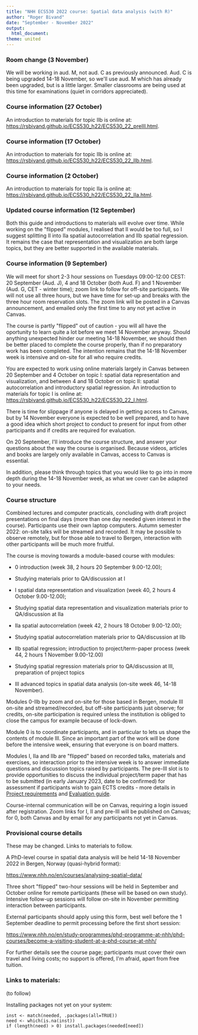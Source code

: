 ```yaml
---
title: "NHH ECS530 2022 course: Spatial data analysis (with R)"
author: "Roger Bivand"
date: "September - November 2022"
output: 
  html_document:
theme: united
---
```


### Room change (3 November)

We will be working in aud. M, not aud. C as previously announced. Aud. C is being upgraded 14-18 November, so we'll use aud. M which has already been upgraded, but is a little larger. Smaller classrooms are being used at this time for examinations (quiet in corridors appreciated).

### Course information (27 October)

An introduction to materials for topic IIb is online at: https://rsbivand.github.io/ECS530_h22/ECS530_22_preIII.html.

### Course information (17 October)

An introduction to materials for topic IIb is online at: https://rsbivand.github.io/ECS530_h22/ECS530_22_IIb.html.

### Course information (2 October)

An introduction to materials for topic IIa is online at: https://rsbivand.github.io/ECS530_h22/ECS530_22_IIa.html.

### Updated course information (12 September)

Both this guide and introductions to materials will evolve over time. While working on the "flipped" modules, I realised that II would be too full, so I suggest splitting II into IIa spatial autocorrelation and IIb spatial regression. It remains the case that representation and visualization are both large topics, but they are better supported in the available materials.

### Course information (9 September)

We will meet for short 2-3 hour sessions on Tuesdays 09:00-12:00 CEST: 20 September (Aud. J), 4 and 18 October (both Aud. F) and 1 November (Aud. G, CET - winter time); zoom link to follow for off-site participants. We will not use all three hours, but we have time for set-up and breaks with the three hour room reservation slots. The zoom link will be posted in a Canvas announcement, and emailed only the first time to any not yet active in Canvas.

The course is partly "flipped" out of caution - you will all have the oportunity to learn quite a lot before we meet 14 November anyway. Should anything unexpected hinder our meeting 14-18 November, we should then be better placed to complete the course properly, than if no preparatory work has been completed. The intention remains that the 14-18 November week is intensive and on-site for all who require credits.

You are expected to work using online materials largely in Canvas between 20 September and 4 October on topic I: spatial data representation and visualization, and between 4 and 18 October on topic II: spatial autocorrelation and introductory spatial regression. An introduction to materials for topic I is online at: https://rsbivand.github.io/ECS530_h22/ECS530_22_I.html.

There is time for slippage if anyone is delayed in getting access to Canvas, but by 14 November everyone is expected to be well prepared, and to have a good idea which short project to conduct to present for input from other participants and if credits are required for evaluation.

On 20 September, I'll introduce the course structure, and answer your questions about the way the course is organised. Because videos, articles and books are largely only available in Canvas, access to Canvas is essential.

In addition, please think through topics that you would like to go into in more depth during the 14-18 November week, as what we cover can be adapted to your needs.

### Course structure

Combined lectures and computer practicals, concluding with draft project presentations on final days (more than one day needed given interest in the course). Participants use their own laptop computers. Autumn semester 2022: on-site talks will be streamed and recorded. It may be possible to observe remotely, but for those able to travel to Bergen, interaction with other participants will be much more fruitful.

The course is moving towards a module-based course with modules: 

- 0 introduction (week 38, 2 hours 20 September 9.00-12.00);

- Studying materials prior to QA/discussion at I

- I spatial data representation and visualization (week 40, 2 hours 4 October 9.00-12.00); 

- Studying spatial data representation and visualization materials prior to QA/discussion at IIa

- IIa spatial autocorrelation (week 42, 2 hours 18 October 9.00-12.00); 

- Studying spatial autocorrelation materials prior to QA/discussion at IIb

- IIb spatial regression; introduction to project/term-paper process (week 44, 2 hours 1 November 9.00-12.00)

- Studying spatial regression materials prior to QA/discussion at III, preparation of project topics

- III advanced topics in spatial data analysis (on-site week 46, 14-18 November). 

Modules 0-IIb by zoom and on-site for those based in Bergen, module III on-site and streamed/recorded, but off-site participants just observe; for credits, on-site participation is required unless the institution is obliged to close the campus for example because of lock-down.

Module 0 is to coordinate participants, and in particular to lets us shape the contents of module III. Since an important part of the work will be done before the intensive week, ensuring that everyone is on board matters.

Modules I, IIa and IIb are "flipped" based on recorded talks, materials and exercises, so interaction prior to the intensive week is to answer immediate questions and discussion topics raised by participants. The pre-III slot is to provide opportunities to discuss the individual project/term paper that has to be submitted (in early January 2023, date to be confirmed) for assessment if participants wish to gain ECTS credits - more details in [Project requirements](https://rsbivand.github.io/ECS530_h22/project_report_requirements.html) and [Evaluation guide](https://rsbivand.github.io/ECS530_h22/evaluation_guide.html).

Course-internal communication will be on Canvas, requiring a login issued after registration. Zoom links for I, II and pre-III will be published on Canvas; for 0, both Canvas and by email for any participants not yet in Canvas.

### Provisional course details

These may be changed. Links to materials to follow.

A PhD-level course in spatial data analysis will be held 14-18 November 2022 in Bergen, Norway (quasi-hybrid format):

https://www.nhh.no/en/courses/analysing-spatial-data/

Three short "flipped" two-hour sessions will be held in September and October online for remote participants (these will be based on own study). Intensive follow-up sessions will follow on-site in November permitting interaction between participants.

External participants should apply using this form, best well before the 1 September deadline to permit processing before the first short session:

https://www.nhh.no/en/study-programmes/phd-programme-at-nhh/phd-courses/become-a-visiting-student-at-a-phd-course-at-nhh/

For further details see the course page; participants must cover their own travel and living costs; no support is offered, I'm afraid, apart from free tuition.

### Links to materials:

(to follow)



Installing packages not yet on your system:

```
inst <- match(needed, .packages(all=TRUE))
need <- which(is.na(inst))
if (length(need) > 0) install.packages(needed[need])
```
